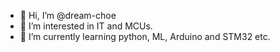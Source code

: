 - 👋 Hi, I’m @dream-choe
- 👀 I’m interested in IT and MCUs.
- 🌱 I’m currently learning python, ML, Arduino and STM32 etc.


<!---
dream-choe/dream-choe is a ✨ special ✨ repository because its `README.md` (this file) appears on your GitHub profile.
You can click the Preview link to take a look at your changes.
--->
